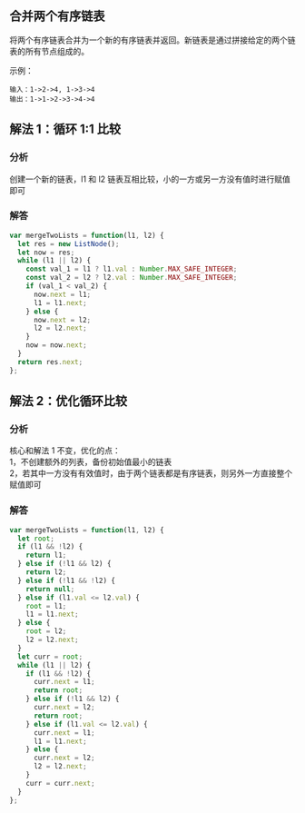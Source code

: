 ## 合并两个有序链表

将两个有序链表合并为一个新的有序链表并返回。新链表是通过拼接给定的两个链表的所有节点组成的。

示例：

```
输入：1->2->4, 1->3->4
输出：1->1->2->3->4->4
```

## 解法 1：循环 1:1 比较

### 分析

创建一个新的链表，l1 和 l2 链表互相比较，小的一方或另一方没有值时进行赋值即可

### 解答

```javascript
var mergeTwoLists = function(l1, l2) {
  let res = new ListNode();
  let now = res;
  while (l1 || l2) {
    const val_1 = l1 ? l1.val : Number.MAX_SAFE_INTEGER;
    const val_2 = l2 ? l2.val : Number.MAX_SAFE_INTEGER;
    if (val_1 < val_2) {
      now.next = l1;
      l1 = l1.next;
    } else {
      now.next = l2;
      l2 = l2.next;
    }
    now = now.next;
  }
  return res.next;
};
```

## 解法 2：优化循环比较

### 分析

核心和解法 1 不变，优化的点：  
1，不创建额外的列表，备份初始值最小的链表  
2，若其中一方没有有效值时，由于两个链表都是有序链表，则另外一方直接整个赋值即可

### 解答

```javascript
var mergeTwoLists = function(l1, l2) {
  let root;
  if (l1 && !l2) {
    return l1;
  } else if (!l1 && l2) {
    return l2;
  } else if (!l1 && !l2) {
    return null;
  } else if (l1.val <= l2.val) {
    root = l1;
    l1 = l1.next;
  } else {
    root = l2;
    l2 = l2.next;
  }
  let curr = root;
  while (l1 || l2) {
    if (l1 && !l2) {
      curr.next = l1;
      return root;
    } else if (!l1 && l2) {
      curr.next = l2;
      return root;
    } else if (l1.val <= l2.val) {
      curr.next = l1;
      l1 = l1.next;
    } else {
      curr.next = l2;
      l2 = l2.next;
    }
    curr = curr.next;
  }
};
```
